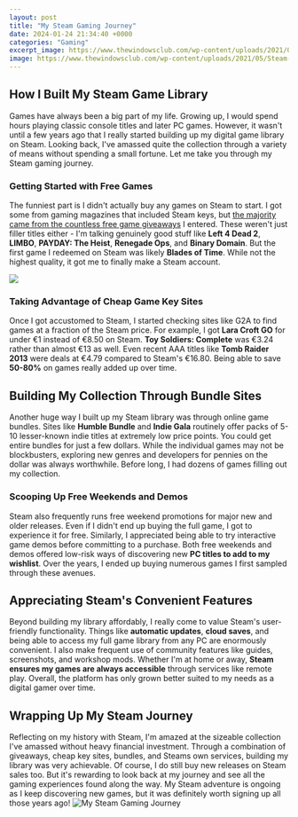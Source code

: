 ```yaml
---
layout: post
title: "My Steam Gaming Journey"
date: 2024-01-24 21:34:40 +0000
categories: "Gaming"
excerpt_image: https://www.thewindowsclub.com/wp-content/uploads/2021/05/Steam-Account-Settings.jpg
image: https://www.thewindowsclub.com/wp-content/uploads/2021/05/Steam-Account-Settings.jpg
---
```


## How I Built My Steam Game Library
Games have always been a big part of my life. Growing up, I would spend hours playing classic console titles and later PC games. However, it wasn't until a few years ago that I really started building up my digital game library on Steam. Looking back, I've amassed quite the collection through a variety of means without spending a small fortune. Let me take you through my Steam gaming journey.  
### Getting Started with Free Games
The funniest part is I didn't actually buy any games on Steam to start. I got some from gaming magazines that included Steam keys, but [the majority came from the countless free game giveaways](https://store.fi.io.vn/womens-girl-who-loves-scotties-scottish-terrier-dog-breed-owner-1) I entered. These weren't just filler titles either - I'm talking genuinely good stuff like **Left 4 Dead 2**, **LIMBO**, **PAYDAY: The Heist**, **Renegade Ops**, and **Binary Domain**. But the first game I redeemed on Steam was likely **Blades of Time**. While not the highest quality, it got me to finally make a Steam account.

![](https://i.ytimg.com/vi/Mu3JBZ7SSeU/maxresdefault.jpg)
### Taking Advantage of Cheap Game Key Sites  
Once I got accustomed to Steam, I started checking sites like G2A to find games at a fraction of the Steam price. For example, I got **Lara Croft GO** for under €1 instead of €8.50 on Steam. **Toy Soldiers: Complete** was €3.24 rather than almost €13 as well. Even recent AAA titles like **Tomb Raider 2013** were deals at €4.79 compared to Steam's €16.80. Being able to save **50-80%** on games really added up over time.
## Building My Collection Through Bundle Sites
Another huge way I built up my Steam library was through online game bundles. Sites like **Humble Bundle** and **Indie Gala** routinely offer packs of 5-10 lesser-known indie titles at extremely low price points. You could get entire bundles for just a few dollars. While the individual games may not be blockbusters, exploring new genres and developers for pennies on the dollar was always worthwhile. Before long, I had dozens of games filling out my collection.
### Scooping Up Free Weekends and Demos
Steam also frequently runs free weekend promotions for major new and older releases. Even if I didn't end up buying the full game, I got to experience it for free. Similarly, I appreciated being able to try interactive game demos before committing to a purchase. Both free weekends and demos offered low-risk ways of discovering new **PC titles to add to my wishlist**. Over the years, I ended up buying numerous games I first sampled through these avenues.
## Appreciating Steam's Convenient Features  
Beyond building my library affordably, I really come to value Steam's user-friendly functionality. Things like **automatic updates**, **cloud saves**, and being able to access my full game library from any PC are enormously convenient. I also make frequent use of community features like guides, screenshots, and workshop mods. Whether I'm at home or away, **Steam ensures my games are always accessible** through services like remote play. Overall, the platform has only grown better suited to my needs as a digital gamer over time.
## Wrapping Up My Steam Journey
Reflecting on my history with Steam, I'm amazed at the sizeable collection I've amassed without heavy financial investment. Through a combination of giveaways, cheap key sites, bundles, and Steams own services, building my library was very achievable. Of course, I do still buy new releases on Steam sales too. But it's rewarding to look back at my journey and see all the gaming experiences found along the way. My Steam adventure is ongoing as I keep discovering new games, but it was definitely worth signing up all those years ago!
![My Steam Gaming Journey](https://www.thewindowsclub.com/wp-content/uploads/2021/05/Steam-Account-Settings.jpg)